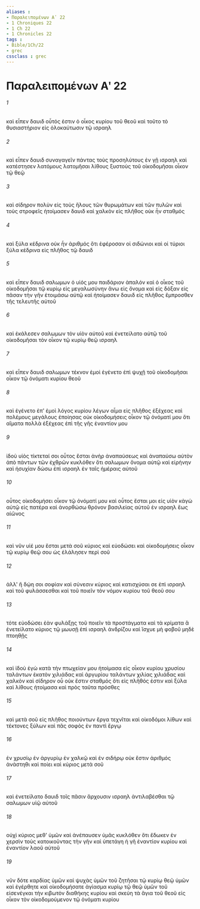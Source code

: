 ```yaml
---
aliases : 
- Παραλειπομένων Αʹ 22
- 1 Chroniques 22
- 1 Ch 22
- 1 Chronicles 22
tags : 
- Bible/1Ch/22
- grec
cssclass : grec
---
```


# Παραλειπομένων Αʹ 22

###### 1
καὶ εἶπεν δαυιδ οὗτός ἐστιν ὁ οἶκος κυρίου τοῦ θεοῦ καὶ τοῦτο τὸ θυσιαστήριον εἰς ὁλοκαύτωσιν τῷ ισραηλ
###### 2
καὶ εἶπεν δαυιδ συναγαγεῖν πάντας τοὺς προσηλύτους ἐν γῇ ισραηλ καὶ κατέστησεν λατόμους λατομῆσαι λίθους ξυστοὺς τοῦ οἰκοδομῆσαι οἶκον τῷ θεῷ
###### 3
καὶ σίδηρον πολὺν εἰς τοὺς ἥλους τῶν θυρωμάτων καὶ τῶν πυλῶν καὶ τοὺς στροφεῖς ἡτοίμασεν δαυιδ καὶ χαλκὸν εἰς πλῆθος οὐκ ἦν σταθμός
###### 4
καὶ ξύλα κέδρινα οὐκ ἦν ἀριθμός ὅτι ἐφέροσαν οἱ σιδώνιοι καὶ οἱ τύριοι ξύλα κέδρινα εἰς πλῆθος τῷ δαυιδ
###### 5
καὶ εἶπεν δαυιδ σαλωμων ὁ υἱός μου παιδάριον ἁπαλόν καὶ ὁ οἶκος τοῦ οἰκοδομῆσαι τῷ κυρίῳ εἰς μεγαλωσύνην ἄνω εἰς ὄνομα καὶ εἰς δόξαν εἰς πᾶσαν τὴν γῆν ἑτοιμάσω αὐτῷ καὶ ἡτοίμασεν δαυιδ εἰς πλῆθος ἔμπροσθεν τῆς τελευτῆς αὐτοῦ
###### 6
καὶ ἐκάλεσεν σαλωμων τὸν υἱὸν αὐτοῦ καὶ ἐνετείλατο αὐτῷ τοῦ οἰκοδομῆσαι τὸν οἶκον τῷ κυρίῳ θεῷ ισραηλ
###### 7
καὶ εἶπεν δαυιδ σαλωμων τέκνον ἐμοὶ ἐγένετο ἐπὶ ψυχῇ τοῦ οἰκοδομῆσαι οἶκον τῷ ὀνόματι κυρίου θεοῦ
###### 8
καὶ ἐγένετο ἐπ' ἐμοὶ λόγος κυρίου λέγων αἷμα εἰς πλῆθος ἐξέχεας καὶ πολέμους μεγάλους ἐποίησας οὐκ οἰκοδομήσεις οἶκον τῷ ὀνόματί μου ὅτι αἵματα πολλὰ ἐξέχεας ἐπὶ τῆς γῆς ἐναντίον μου
###### 9
ἰδοὺ υἱὸς τίκτεταί σοι οὗτος ἔσται ἀνὴρ ἀναπαύσεως καὶ ἀναπαύσω αὐτὸν ἀπὸ πάντων τῶν ἐχθρῶν κυκλόθεν ὅτι σαλωμων ὄνομα αὐτῷ καὶ εἰρήνην καὶ ἡσυχίαν δώσω ἐπὶ ισραηλ ἐν ταῖς ἡμέραις αὐτοῦ
###### 10
οὗτος οἰκοδομήσει οἶκον τῷ ὀνόματί μου καὶ οὗτος ἔσται μοι εἰς υἱὸν κἀγὼ αὐτῷ εἰς πατέρα καὶ ἀνορθώσω θρόνον βασιλείας αὐτοῦ ἐν ισραηλ ἕως αἰῶνος
###### 11
καὶ νῦν υἱέ μου ἔσται μετὰ σοῦ κύριος καὶ εὐοδώσει καὶ οἰκοδομήσεις οἶκον τῷ κυρίῳ θεῷ σου ὡς ἐλάλησεν περὶ σοῦ
###### 12
ἀλλ' ἢ δῴη σοι σοφίαν καὶ σύνεσιν κύριος καὶ κατισχύσαι σε ἐπὶ ισραηλ καὶ τοῦ φυλάσσεσθαι καὶ τοῦ ποιεῖν τὸν νόμον κυρίου τοῦ θεοῦ σου
###### 13
τότε εὐοδώσει ἐὰν φυλάξῃς τοῦ ποιεῖν τὰ προστάγματα καὶ τὰ κρίματα ἃ ἐνετείλατο κύριος τῷ μωυσῇ ἐπὶ ισραηλ ἀνδρίζου καὶ ἴσχυε μὴ φοβοῦ μηδὲ πτοηθῇς
###### 14
καὶ ἰδοὺ ἐγὼ κατὰ τὴν πτωχείαν μου ἡτοίμασα εἰς οἶκον κυρίου χρυσίου ταλάντων ἑκατὸν χιλιάδας καὶ ἀργυρίου ταλάντων χιλίας χιλιάδας καὶ χαλκὸν καὶ σίδηρον οὗ οὐκ ἔστιν σταθμός ὅτι εἰς πλῆθός ἐστιν καὶ ξύλα καὶ λίθους ἡτοίμασα καὶ πρὸς ταῦτα πρόσθες
###### 15
καὶ μετὰ σοῦ εἰς πλῆθος ποιούντων ἔργα τεχνῖται καὶ οἰκοδόμοι λίθων καὶ τέκτονες ξύλων καὶ πᾶς σοφὸς ἐν παντὶ ἔργῳ
###### 16
ἐν χρυσίῳ ἐν ἀργυρίῳ ἐν χαλκῷ καὶ ἐν σιδήρῳ οὐκ ἔστιν ἀριθμός ἀνάστηθι καὶ ποίει καὶ κύριος μετὰ σοῦ
###### 17
καὶ ἐνετείλατο δαυιδ τοῖς πᾶσιν ἄρχουσιν ισραηλ ἀντιλαβέσθαι τῷ σαλωμων υἱῷ αὐτοῦ
###### 18
οὐχὶ κύριος μεθ' ὑμῶν καὶ ἀνέπαυσεν ὑμᾶς κυκλόθεν ὅτι ἔδωκεν ἐν χερσὶν τοὺς κατοικοῦντας τὴν γῆν καὶ ὑπετάγη ἡ γῆ ἐναντίον κυρίου καὶ ἐναντίον λαοῦ αὐτοῦ
###### 19
νῦν δότε καρδίας ὑμῶν καὶ ψυχὰς ὑμῶν τοῦ ζητῆσαι τῷ κυρίῳ θεῷ ὑμῶν καὶ ἐγέρθητε καὶ οἰκοδομήσατε ἁγίασμα κυρίῳ τῷ θεῷ ὑμῶν τοῦ εἰσενέγκαι τὴν κιβωτὸν διαθήκης κυρίου καὶ σκεύη τὰ ἅγια τοῦ θεοῦ εἰς οἶκον τὸν οἰκοδομούμενον τῷ ὀνόματι κυρίου

